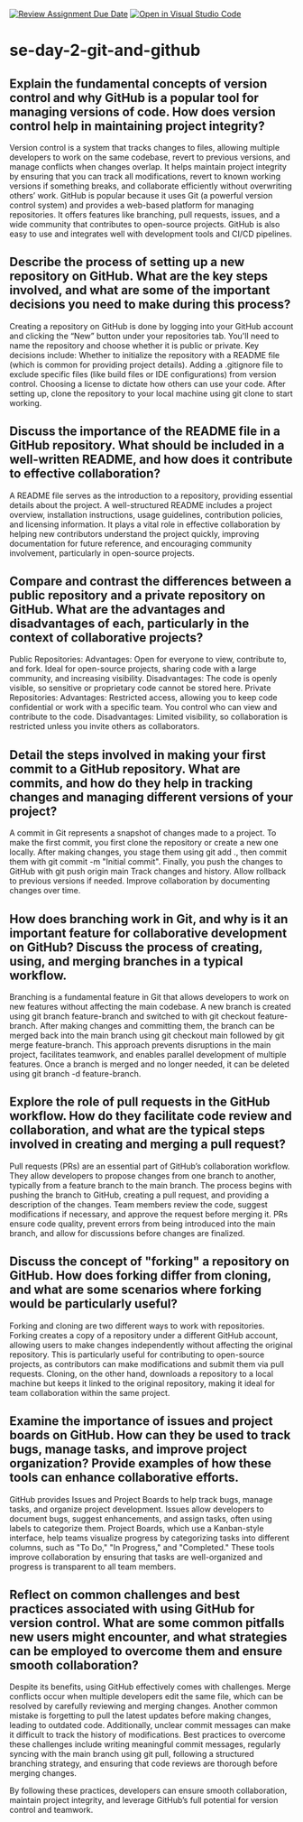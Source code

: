 [![Review Assignment Due Date](https://classroom.github.com/assets/deadline-readme-button-22041afd0340ce965d47ae6ef1cefeee28c7c493a6346c4f15d667ab976d596c.svg)](https://classroom.github.com/a/8wgCKhpZ)
[![Open in Visual Studio Code](https://classroom.github.com/assets/open-in-vscode-2e0aaae1b6195c2367325f4f02e2d04e9abb55f0b24a779b69b11b9e10269abc.svg)](https://classroom.github.com/online_ide?assignment_repo_id=18478439&assignment_repo_type=AssignmentRepo)
# se-day-2-git-and-github
## Explain the fundamental concepts of version control and why GitHub is a popular tool for managing versions of code. How does version control help in maintaining project integrity?
Version control is a system that tracks changes to files, allowing multiple developers to work on the same codebase, revert to previous versions, and manage conflicts when changes overlap.
It helps maintain project integrity by ensuring that you can track all modifications, revert to known working versions if something breaks, and collaborate efficiently without overwriting others’ work.
GitHub is popular because it uses Git (a powerful version control system) and provides a web-based platform for managing repositories. It offers features like branching, pull requests, issues, and a wide community that contributes to open-source projects. GitHub is also easy to use and integrates well with development tools and CI/CD pipelines.
## Describe the process of setting up a new repository on GitHub. What are the key steps involved, and what are some of the important decisions you need to make during this process?
Creating a repository on GitHub is done by logging into your GitHub account and clicking the “New” button under your repositories tab. You'll need to name the repository and choose whether it is public or private.
Key decisions include:
Whether to initialize the repository with a README file (which is common for providing project details).
Adding a .gitignore file to exclude specific files (like build files or IDE configurations) from version control.
Choosing a license to dictate how others can use your code.
After setting up, clone the repository to your local machine using git clone <repository-url> to start working.
## Discuss the importance of the README file in a GitHub repository. What should be included in a well-written README, and how does it contribute to effective collaboration?
A README file serves as the introduction to a repository, providing essential details about the project. A well-structured README includes a project overview, installation instructions, usage guidelines, contribution policies, and licensing information. It plays a vital role in effective collaboration by helping new contributors understand the project quickly, improving documentation for future reference, and encouraging community involvement, particularly in open-source projects.
## Compare and contrast the differences between a public repository and a private repository on GitHub. What are the advantages and disadvantages of each, particularly in the context of collaborative projects?
Public Repositories:
Advantages: Open for everyone to view, contribute to, and fork. Ideal for open-source projects, sharing code with a large community, and increasing visibility.
Disadvantages: The code is openly visible, so sensitive or proprietary code cannot be stored here.
Private Repositories:
Advantages: Restricted access, allowing you to keep code confidential or work with a specific team. You control who can view and contribute to the code.
Disadvantages: Limited visibility, so collaboration is restricted unless you invite others as collaborators.
## Detail the steps involved in making your first commit to a GitHub repository. What are commits, and how do they help in tracking changes and managing different versions of your project?
A commit in Git represents a snapshot of changes made to a project. To make the first commit, you first clone the repository or create a new one locally. After making changes, you stage them using git add ., then commit them with git commit -m "Initial commit". Finally, you push the changes to GitHub with git push origin main
Track changes and history.
Allow rollback to previous versions if needed.
Improve collaboration by documenting changes over time.
## How does branching work in Git, and why is it an important feature for collaborative development on GitHub? Discuss the process of creating, using, and merging branches in a typical workflow.
Branching is a fundamental feature in Git that allows developers to work on new features without affecting the main codebase. A new branch is created using git branch feature-branch and switched to with git checkout feature-branch. After making changes and committing them, the branch can be merged back into the main branch using git checkout main followed by git merge feature-branch. This approach prevents disruptions in the main project, facilitates teamwork, and enables parallel development of multiple features. Once a branch is merged and no longer needed, it can be deleted using git branch -d feature-branch.
## Explore the role of pull requests in the GitHub workflow. How do they facilitate code review and collaboration, and what are the typical steps involved in creating and merging a pull request?
Pull requests (PRs) are an essential part of GitHub’s collaboration workflow. They allow developers to propose changes from one branch to another, typically from a feature branch to the main branch. The process begins with pushing the branch to GitHub, creating a pull request, and providing a description of the changes. Team members review the code, suggest modifications if necessary, and approve the request before merging it. PRs ensure code quality, prevent errors from being introduced into the main branch, and allow for discussions before changes are finalized.
## Discuss the concept of "forking" a repository on GitHub. How does forking differ from cloning, and what are some scenarios where forking would be particularly useful?
Forking and cloning are two different ways to work with repositories. Forking creates a copy of a repository under a different GitHub account, allowing users to make changes independently without affecting the original repository. This is particularly useful for contributing to open-source projects, as contributors can make modifications and submit them via pull requests. Cloning, on the other hand, downloads a repository to a local machine but keeps it linked to the original repository, making it ideal for team collaboration within the same project.
## Examine the importance of issues and project boards on GitHub. How can they be used to track bugs, manage tasks, and improve project organization? Provide examples of how these tools can enhance collaborative efforts.
GitHub provides Issues and Project Boards to help track bugs, manage tasks, and organize project development. Issues allow developers to document bugs, suggest enhancements, and assign tasks, often using labels to categorize them. Project Boards, which use a Kanban-style interface, help teams visualize progress by categorizing tasks into different columns, such as "To Do," "In Progress," and "Completed." These tools improve collaboration by ensuring that tasks are well-organized and progress is transparent to all team members.
## Reflect on common challenges and best practices associated with using GitHub for version control. What are some common pitfalls new users might encounter, and what strategies can be employed to overcome them and ensure smooth collaboration?
Despite its benefits, using GitHub effectively comes with challenges. Merge conflicts occur when multiple developers edit the same file, which can be resolved by carefully reviewing and merging changes. Another common mistake is forgetting to pull the latest updates before making changes, leading to outdated code. Additionally, unclear commit messages can make it difficult to track the history of modifications. Best practices to overcome these challenges include writing meaningful commit messages, regularly syncing with the main branch using git pull, following a structured branching strategy, and ensuring that code reviews are thorough before merging changes.

By following these practices, developers can ensure smooth collaboration, maintain project integrity, and leverage GitHub’s full potential for version control and teamwork.
